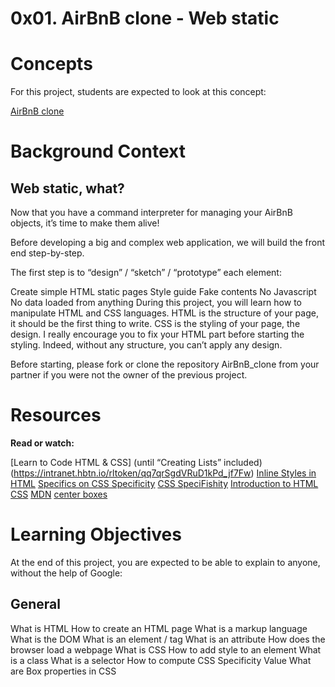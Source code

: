 # 0x01. AirBnB clone - Web static

# Concepts
For this project, students are expected to look at this concept:

[AirBnB clone](https://intranet.hbtn.io/concepts/74)

# Background Context
## Web static, what?
Now that you have a command interpreter for managing your AirBnB objects, it’s time to make them alive!

Before developing a big and complex web application, we will build the front end step-by-step.

The first step is to “design” / “sketch” / “prototype” each element:

Create simple HTML static pages
Style guide
Fake contents
No Javascript
No data loaded from anything
During this project, you will learn how to manipulate HTML and CSS languages. HTML is the structure of your page, it should be the first thing to write. CSS is the styling of your page, the design. I really encourage you to fix your HTML part before starting the styling. Indeed, without any structure, you can’t apply any design.

Before starting, please fork or clone the repository AirBnB_clone from your partner if you were not the owner of the previous project.

# Resources
<b>Read or watch:</b>

[Learn to Code HTML & CSS] (until “Creating Lists” included)(https://intranet.hbtn.io/rltoken/qq7qrSgdVRuD1kPd_jf7Fw)
[Inline Styles in HTML](https://intranet.hbtn.io/rltoken/Hx5KFagrj9L-HtAZ8SHK1Q)
[Specifics on CSS Specificity](https://intranet.hbtn.io/rltoken/sO3wz-QbhwYdKJqvokC4PA)
[CSS SpeciFishity](https://intranet.hbtn.io/rltoken/NvqQf3dgY64bb-QWC5Cueg)
[Introduction to HTML](https://intranet.hbtn.io/rltoken/STaxnOI5qv1enUuwIALelw)
[CSS](https://intranet.hbtn.io/rltoken/g-uj9Azx1rALX49xCZHK0w)
[MDN](https://intranet.hbtn.io/rltoken/El1BHRNNO2hPEcOt_XwF-Q)
[center boxes](https://intranet.hbtn.io/rltoken/HI0qRNDq20cgICIhO18kUQ)

# Learning Objectives
At the end of this project, you are expected to be able to explain to anyone, without the help of Google:

## General
What is HTML
How to create an HTML page
What is a markup language
What is the DOM
What is an element / tag
What is an attribute
How does the browser load a webpage
What is CSS
How to add style to an element
What is a class
What is a selector
How to compute CSS Specificity Value
What are Box properties in CSS

